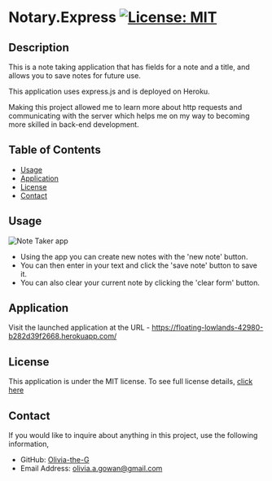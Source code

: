# Notary.Express [![License: MIT](https://img.shields.io/badge/License-MIT-yellow?style=flat-square&link=https%3A%2F%2Fopensource.org%2Flicense%2Fmit%2F)](https://opensource.org/license/mit/)

## Description 
This is a note taking application that has fields for a note and a title, and allows you to save notes for future use. 

This application uses express.js and is deployed on Heroku. 

Making this project allowed me to learn more about http requests and communicating with the server which helps me on my way to becoming more skilled in back-end development. 

## Table of Contents

- [Usage](#usage)
- [Application](#application)
- [License](#license)
- [Contact](#contact)

## Usage

![Note Taker app](https://github.com/Olivia-the-G/notary-express/assets/130778807/cff8f190-0e96-447e-97d8-a03734635eaa)


- Using the app you can create new notes with the 'new note' button. 
- You can then enter in your text and click the 'save note' button to save it. 
- You can also clear your current note by clicking the 'clear form' button. 

## Application

Visit the launched application at the URL - https://floating-lowlands-42980-b282d39f2668.herokuapp.com/

## License
This application is under the MIT license. To see full license details, [click here](https://opensource.org/license/mit/)

## Contact

If you would like to inquire about anything in this project, use the following information,
- GitHub: [Olivia-the-G](https://github.com/Olivia-the-G)
- Email Address: olivia.a.gowan@gmail.com
